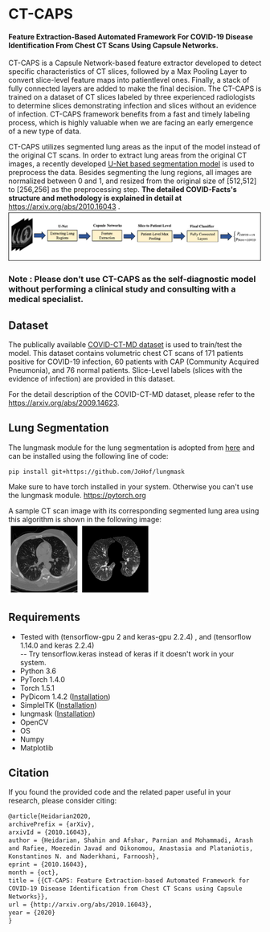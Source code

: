 # CT-CAPS
<h4>Feature Extraction-Based Automated Framework For COVID-19 Disease Identification From Chest CT Scans Using Capsule Networks.</h4>

CT-CAPS is a Capsule Network-based feature extractor developed to detect specific characteristics of CT slices, followed by a Max Pooling Layer to convert slice-level feature maps into patientlevel ones. Finally, a stack of fully connected layers are added to make the final decision. The CT-CAPS is trained on a dataset of CT slices labeled by three experienced radiologists to determine slices demonstrating infection and slices without an evidence of infection. CT-CAPS framework benefits from a fast and timely labeling process, which is highly valuable when we are facing an early emergence of a new type of data.

CT-CAPS utilizes segmented lung areas as the input of the model instead of the original CT scans. In  order to extract lung areas from the original CT images, a recently developed <a href="https://github.com/JoHof/lungmask"> U-Net based segmentation model</a> is used to preprocess the data. Besides segmenting the lung regions, all images are normalized between 0 and 1, and resized from the original size of [512,512] to [256,256] as the preprocessing step.
<b>The detailed COVID-Facts's structure and methodology is explained in detail at</b> https://arxiv.org/abs/2010.16043 .
<img src="https://github.com/ShahinSHH/CT-CAPS/blob/main/Figures/pipeline.png"/>

<h3>Note : Please don’t use CT-CAPS as the self-diagnostic model without performing a clinical study and consulting with a medical specialist.</h3>

## Dataset
The publically available <a href="https://github.com/ShahinSHH/COVID-CT-MD">COVID-CT-MD dataset</a> is used to train/test the model.
This dataset contains volumetric chest CT scans of 171 patients positive for COVID-19 infection, 60 patients with CAP (Community Acquired Pneumonia), and 76 normal patients. Slice-Level labels (slices with the evidence of infection) are provided in this dataset.

For the detail description of the COVID-CT-MD dataset, please refer to the <a href="https://arxiv.org/abs/2009.14623">https://arxiv.org/abs/2009.14623</a>.

## Lung Segmentation
The lungmask module for the lung segmentation is adopted from <a href="https://github.com/JoHof/lungmask">here</a> and can be installed using the following line of code:
```
pip install git+https://github.com/JoHof/lungmask
```
Make sure to have torch installed in your system. Otherwise you can't use the lungmask module.
<a href = "https://pytorch.org">https://pytorch.org</a>

A sample CT scan image with its corresponding segmented lung area using this algorithm is shown in the following image:
<img src="https://github.com/ShahinSHH/CT-CAPS/blob/main/Figures/lung_segment.png"/>

## Requirements
* Tested with (tensorflow-gpu 2 and keras-gpu 2.2.4) , and (tensorflow 1.14.0 and keras 2.2.4)<br>
-- Try tensorflow.keras instead of keras if it doesn't work in your system.
* Python 3.6
* PyTorch 1.4.0
* Torch 1.5.1
* PyDicom 1.4.2 (<a href="https://pydicom.github.io/pydicom/stable/tutorials/installation.html">Installation<a/>)
* SimpleITK (<a href="https://simpleitk.readthedocs.io/en/v1.1.0/Documentation/docs/source/installation.html">Installation</a>)
* lungmask (<a href="https://github.com/JoHof/lungmask">Installation</a>)
* OpenCV
* OS
* Numpy
* Matplotlib

## Citation
If you found the provided code and the related paper useful in your research, please consider citing:

```
@article{Heidarian2020,
archivePrefix = {arXiv},
arxivId = {2010.16043},
author = {Heidarian, Shahin and Afshar, Parnian and Mohammadi, Arash and Rafiee, Moezedin Javad and Oikonomou, Anastasia and Plataniotis, Konstantinos N. and Naderkhani, Farnoosh},
eprint = {2010.16043},
month = {oct},
title = {{CT-CAPS: Feature Extraction-based Automated Framework for COVID-19 Disease Identification from Chest CT Scans using Capsule Networks}},
url = {http://arxiv.org/abs/2010.16043},
year = {2020}
}

```
